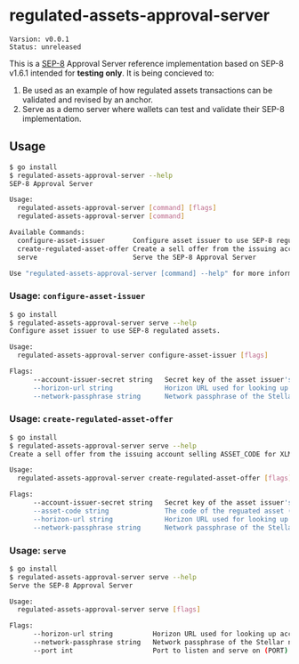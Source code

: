 # regulated-assets-approval-server

```
Varsion: v0.0.1
Status: unreleased
```

This is a [SEP-8] Approval Server reference implementation based on SEP-8 v1.6.1
intended for **testing only**. It is being concieved to:

1. Be used as an example of how regulated assets transactions can be validated
   and revised by an anchor.
2. Serve as a demo server where wallets can test and validate their SEP-8
   implementation.

## Usage

```sh
$ go install
$ regulated-assets-approval-server --help
SEP-8 Approval Server

Usage:
  regulated-assets-approval-server [command] [flags]
  regulated-assets-approval-server [command]

Available Commands:
  configure-asset-issuer       Configure asset issuer to use SEP-8 regulated assets.
  create-regulated-asset-offer Create a sell offer from the issuing account selling ASSET_CODE for XLM at 1:1.
  serve                        Serve the SEP-8 Approval Server

Use "regulated-assets-approval-server [command] --help" for more information about a command.
```

### Usage: `configure-asset-issuer`

```sh
$ go install
$ regulated-assets-approval-server serve --help
Configure asset issuer to use SEP-8 regulated assets.

Usage:
  regulated-assets-approval-server configure-asset-issuer [flags]

Flags:
      --account-issuer-secret string   Secret key of the asset issuer's stellar account. (ACCOUNT_ISSUER_SECRET)
      --horizon-url string             Horizon URL used for looking up account details (HORIZON_URL) (default "https://horizon-testnet.stellar.org/")
      --network-passphrase string      Network passphrase of the Stellar network transactions should be signed for (NETWORK_PASSPHRASE) (default "Test SDF Network ; September 2015")
```

### Usage: `create-regulated-asset-offer`

```sh
$ go install
$ regulated-assets-approval-server serve --help
Create a sell offer from the issuing account selling ASSET_CODE for XLM at 1:1.

Usage:
  regulated-assets-approval-server create-regulated-asset-offer [flags]

Flags:
      --account-issuer-secret string   Secret key of the asset issuer's stellar account. (ACCOUNT_ISSUER_SECRET)
      --asset-code string              The code of the reguated asset (ASSET_CODE)
      --horizon-url string             Horizon URL used for looking up account details (HORIZON_URL) (default "https://horizon-testnet.stellar.org/")
      --network-passphrase string      Network passphrase of the Stellar network transactions should be signed for (NETWORK_PASSPHRASE) (default "Test SDF Network ; September 2015")
```

### Usage: `serve`

```sh
$ go install
$ regulated-assets-approval-server serve --help
Serve the SEP-8 Approval Server

Usage:
  regulated-assets-approval-server serve [flags]

Flags:
      --horizon-url string          Horizon URL used for looking up account details (HORIZON_URL) (default "https://horizon-testnet.stellar.org/")
      --network-passphrase string   Network passphrase of the Stellar network transactions should be signed for (NETWORK_PASSPHRASE) (default "Test SDF Network ; September 2015")
      --port int                    Port to listen and serve on (PORT) (default 8000)
```

[SEP-8]: https://github.com/stellar/stellar-protocol/blob/7c795bb9abc606cd1e34764c4ba07900d58fe26e/ecosystem/sep-0008.md
